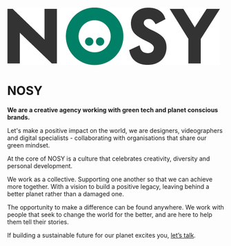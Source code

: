 ![NOSY logo](/profile/assets/img/nosy-logo.png)

# NOSY

**We are a creative agency working with green tech and planet conscious brands.**

Let's make a positive impact on the world, we are designers, videographers and digital specialists - collaborating with organisations that share our green mindset.

At the core of NOSY is a culture that celebrates creativity, diversity and personal development.

We work as a collective. Supporting one another so that we can achieve more together. With a vision to build a positive legacy, leaving behind a better planet rather than a damaged one.

The opportunity to make a difference can be found anywhere. We work with people that seek to change the world for the better, and are here to help them tell their stories.

If building a sustainable future for our planet excites you, [let’s talk](https://nosy.agency/).
